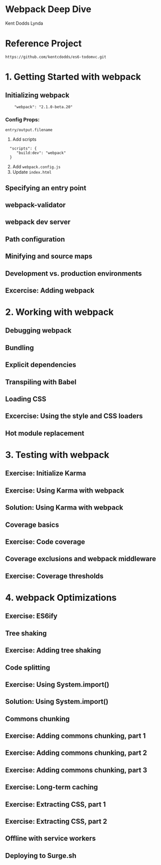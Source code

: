 # Webpack Deep Dive
Kent Dodds Lynda

# Reference Project
`https://github.com/kentcdodds/es6-todomvc.git`

# 1. Getting Started with webpack

## Initializing webpack
~~~~
    "webpack": "2.1.0-beta.20"
~~~~



### Config Props:
~~~~
entry/output.filename
~~~~

1. Add scripts
~~~~
  "scripts": {
     "build:dev": "webpack"
  }
~~~~
2. Add `webpack.config.js`
3. Update `index.html`


## Specifying an entry point

## webpack-validator

## webpack dev server

## Path configuration

## Minifying and source maps

## Development vs. production environments

## Excercise: Adding webpack

# 2. Working with webpack

## Debugging webpack

## Bundling

## Explicit dependencies

## Transpiling with Babel

## Loading CSS

## Excercise: Using the style and CSS loaders

## Hot module replacement

# 3. Testing with webpack

## Exercise: Initialize Karma

## Exercise: Using Karma with webpack

## Solution: Using Karma with webpack

## Coverage basics

## Exercise: Code coverage

## Coverage exclusions and webpack middleware

## Exercise: Coverage thresholds

# 4. webpack Optimizations

## Exercise: ES6ify

## Tree shaking

## Exercise: Adding tree shaking

## Code splitting

## Exercise: Using System.import()

## Solution: Using System.import()

## Commons chunking

## Exercise: Adding commons chunking, part 1

## Exercise: Adding commons chunking, part 2

## Exercise: Adding commons chunking, part 3

## Exercise: Long-term caching

## Exercise: Extracting CSS, part 1

## Exercise: Extracting CSS, part 2

## Offline with service workers

## Deploying to Surge.sh
